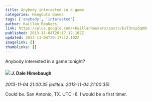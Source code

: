 ```yaml
---
title: Anybody interested in a game
categories: Hangouts Games
tags: ['anybody', 'interested']
author: Kaillan Reukers
link: https://plus.google.com/+KaillanReukers/posts/EsT3rup5qKW
published: 2013-11-04T20:17:12.102Z
updated: 2013-11-04T20:17:12.102Z
imagelink: []
thumblinks: []
---
```


Anybody interested in a game tonight? 
<div id='comment z130yxbajyifcfxmm22ofxsbhzilwxv5i04'>
  <h4><img src='{{site.baseurl}}//images/avatars/118360970756579933467_photo.jpg'> J. Dale Himebaugh</h4>
      <p><cite>2013-11-04 21:00:35 (edited: 2013-11-04 21:00:35)</cite></p>
        <p>Could be. San Antonio, TX. UTC -6. I would be a first timer.</p>
</div>
        